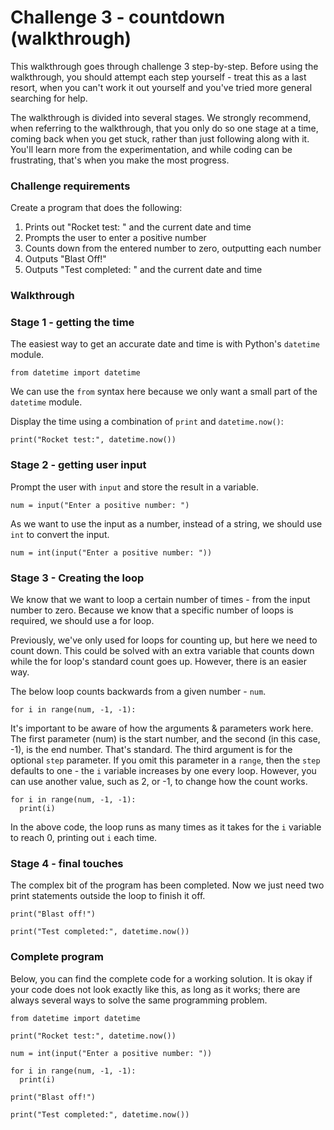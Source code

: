 # Challenge 3 - countdown (walkthrough)

This walkthrough goes through challenge 3 step-by-step. Before using the walkthrough, you should attempt each step yourself - treat this as a last resort, when you can't work it out yourself and you've tried more general searching for help.

The walkthrough is divided into several stages. We strongly recommend, when referring to the walkthrough, that you only do so one stage at a time, coming back when you get stuck, rather than just following along with it. You'll learn more from the experimentation, and while coding can be frustrating, that's when you make the most progress.
### Challenge requirements

Create a program that does the following:

1. Prints out "Rocket test: " and the current date and time
2. Prompts the user to enter a positive number
3. Counts down from the entered number to zero, outputting each number
4. Outputs "Blast Off!"
5. Outputs "Test completed: " and the current date and time

### Walkthrough

### Stage 1 - getting the time

The easiest way to get an accurate date and time is with Python's `datetime` module.

`from datetime import datetime`

We can use the `from` syntax here because we only want a small part of the `datetime` module.

Display the time using a combination of `print` and `datetime.now()`:

`print("Rocket test:", datetime.now())`

### Stage 2 - getting user input

Prompt the user with `input` and store the result in a variable.

`num = input("Enter a positive number: ")`

As we want to use the input as a number, instead of a string, we should use `int` to convert the input.

`num = int(input("Enter a positive number: "))`

### Stage 3 - Creating the loop

We know that we want to loop a certain number of times - from the input number to zero. Because we know that a specific number of loops is required, we should use a for loop.

Previously, we've only used for loops for counting up, but here we need to count down. This could be solved with an extra variable that counts down while the for loop's standard count goes up. However, there is an easier way.

The below loop counts backwards from a given number - `num`.

`for i in range(num, -1, -1):`

It's important to be aware of how the arguments & parameters work here. The first parameter (num) is the start number, and the second (in this case, -1), is the end number. That's standard. The third argument is for the optional `step` parameter. If you omit this parameter in a `range`, then the `step` defaults to one - the `i` variable increases by one every loop. However, you can use another value, such as 2, or -1, to change how the count works.

```
for i in range(num, -1, -1):
  print(i)
```

In the above code, the loop runs as many times as it takes for the `i` variable to reach 0, printing out `i` each time.

### Stage 4 - final touches

The complex bit of the program has been completed. Now we just need two print statements outside the loop to finish it off.

```
print("Blast off!")

print("Test completed:", datetime.now())
```

### Complete program

Below, you can find the complete code for a working solution. It is okay if your code does not look exactly like this, as long as it works; there are always several ways to solve the same programming problem.

```
from datetime import datetime

print("Rocket test:", datetime.now())

num = int(input("Enter a positive number: "))

for i in range(num, -1, -1):
  print(i)

print("Blast off!")

print("Test completed:", datetime.now())
```
